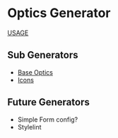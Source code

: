 # Optics Generator

[USAGE](./USAGE)

## Sub Generators

* [Base Optics](./base)
* [Icons](./icons)

## Future Generators

* Simple Form config?
* Stylelint
